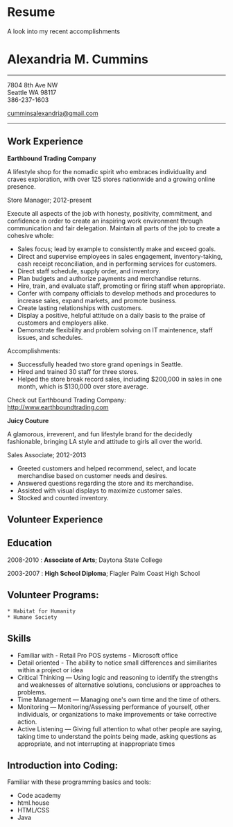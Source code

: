 # Resume
A look into my recent accomplishments

Alexandria M. Cummins 
============

-------------------     ----------------------------
7804 8th Ave NW          
Seattle WA 98117                    
386-237-1603

cumminsalexandria@gmail.com
-------------------     ----------------------------

Work Experience 
---------
**Earthbound Trading Company**

A lifestyle shop for the nomadic spirit who embraces individuality and craves exploration, with over 125 stores nationwide and a growing online presence. 

  Store Manager; 
  2012-present 

Execute all aspects of the job with honesty, positivity, commitment, and confidence in order to create an inspiring work environment through communication and fair delegation.
Maintain all parts of the job to create a cohesive whole:
* Sales focus; lead by example to consistently make and exceed goals.
* Direct and supervise employees in sales engagement, inventory-taking, cash receipt reconciliation, and in performing services for customers.
* Direct staff schedule, supply order, and inventory.
* Plan budgets and authorize payments and merchandise returns.
* Hire, train, and evaluate staff, promoting or firing staff when appropriate.
* Confer with company officials to develop methods and procedures to increase sales, expand markets, and promote business.
* Create lasting relationships with customers.
* Display a positive, helpful attitude on a daily basis to the praise of customers and employers alike.
* Demonstrate flexibility and problem solving on IT maintenence, staff issues, and schedules.

Accomplishments: 
* Successfully headed two store grand openings in Seattle.
* Hired and trained 30 staff for three stores.
* Helped the store break record sales, including $200,000 in sales in one month, which is $130,000 over store average.


Check out Earthbound Trading Company:
<http://www.earthboundtrading.com>

**Juicy Couture**

A glamorous, irreverent, and fun lifestyle brand for the decidedly fashionable, bringing LA style and attitude to girls all over the world.
  
  Sales Associate; 
  2012-2013

* Greeted customers and helped recommend, select, and locate merchandise based on customer needs and desires.
* Answered questions regarding the store and its merchandise.
* Assisted with visual displays to maximize customer sales.
* Stocked and counted inventory.  


Volunteer Experience
---------------------

Education
---------

2008-2010
:   **Associate of Arts**; Daytona State College 

2003-2007
:   **High School Diploma**; Flagler Palm Coast High School 


Volunteer Programs:
--------------------

    * Habitat for Humanity 
    * Humane Society 

Skills 
----------------------------------------

  * Familiar with - Retail Pro POS systems - Microsoft office 
  * Detail oriented - The ability to notice small differences and similiarites within a project or idea 
  * Critical Thinking — Using logic and reasoning to identify the strengths and weaknesses of alternative solutions, conclusions or approaches to problems.
  * Time Management — Managing one's own time and the time of others.
  * Monitoring — Monitoring/Assessing performance of yourself, other individuals, or organizations to make improvements or take corrective action.
  * Active Listening — Giving full attention to what other people are saying, taking time to understand the points being made, asking questions as appropriate, and not interrupting at inappropriate times
  
Introduction into Coding: 
--------------------------------------
Familiar with these programming basics and tools:
  * Code academy 
  * html.house
  * HTML/CSS 
  * Java
  


